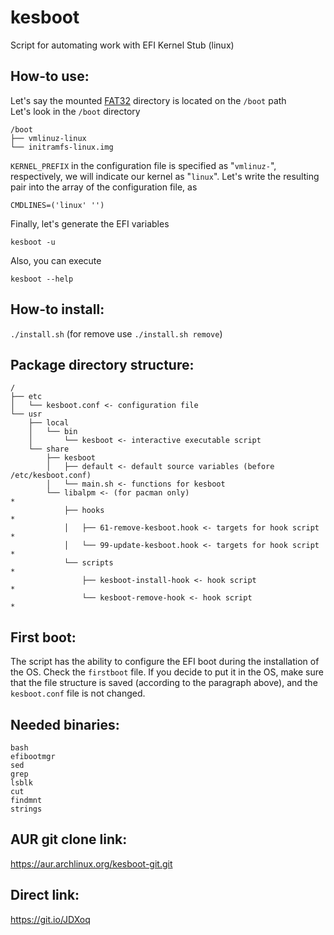 # kesboot
Script for automating work with EFI Kernel Stub (linux)

## How-to use:

Let's say the mounted [FAT32](https://wiki.archlinux.org/title/EFI_system_partition) directory is located on the `/boot` path \
Let's look in the `/boot` directory
```
/boot
├── vmlinuz-linux
└── initramfs-linux.img
```

`KERNEL_PREFIX` in the configuration file is specified as "`vmlinuz-`", respectively, we will indicate our kernel as "`linux`".  Let's write the resulting pair into the array of the configuration file, as

`CMDLINES=('linux' '')`

Finally, let's generate the EFI variables

`kesboot -u`

Also, you can execute

`kesboot --help`

## How-to install:
`./install.sh` (for remove use `./install.sh remove`)

## Package directory structure:
```
/
├── etc
│   └── kesboot.conf <- configuration file
└── usr
    ├── local
    │   └── bin
    │       └── kesboot <- interactive executable script
    └── share
        ├── kesboot
        │   ├── default <- default source variables (before /etc/kesboot.conf)
        │   └── main.sh <- functions for kesboot
        └── libalpm <- (for pacman only)                              *
            ├── hooks                                                 *
            │   ├── 61-remove-kesboot.hook <- targets for hook script *
            │   └── 99-update-kesboot.hook <- targets for hook script *
            └── scripts                                               *
                ├── kesboot-install-hook <- hook script               *
                └── kesboot-remove-hook <- hook script                *
```

## First boot:
The script has the ability to configure the EFI boot during the installation of the OS. Check the `firstboot` file. If you decide to put it in the OS, make sure that the file structure is saved (according to the paragraph above), and the `kesboot.conf` file is not changed.

## Needed binaries:
```
bash
efibootmgr
sed
grep
lsblk 
cut
findmnt
strings
```

## AUR git clone link:

https://aur.archlinux.org/kesboot-git.git

## Direct link:

https://git.io/JDXoq
